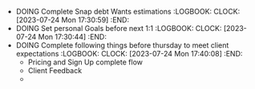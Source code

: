 - DOING Complete Snap debt Wants estimations
  :LOGBOOK:
  CLOCK: [2023-07-24 Mon 17:30:59]
  :END:
- DOING Set personal Goals before next 1:1
  :LOGBOOK:
  CLOCK: [2023-07-24 Mon 17:30:44]
  :END:
- DOING Complete following things before thursday to meet client expectations
  :LOGBOOK:
  CLOCK: [2023-07-24 Mon 17:40:08]
  :END:
	- Pricing and Sign Up complete flow
	- Client Feedback
	-
